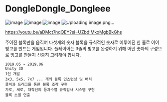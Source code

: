 # DongleDongle_Dongleee

![image](https://github.com/Sophriel/DongleDongle_Dongleee/assets/32302066/38fecaf9-ff50-46ca-8128-41af3af79aa6)
![image](https://github.com/Sophriel/DongleDongle_Dongleee/assets/32302066/007f6793-6b6d-4435-a6a4-a89fb686cfe3)
![image](https://github.com/Sophriel/DongleDongle_Dongleee/assets/32302066/44dc196f-fa5a-4266-bc22-938dbc1d1474)
![Uploading image.png…]()

https://youtu.be/aDMct7nqQEY?si=UZbdIMkxMgbBkGhs

주어진 블록만을 움직여 다섯개의 숫자 블록을 규칙적인 숫자로 이루어진 한 줄로 이어 빙고를 만드는 게임입니다.
플레이어는 3줄의 빙고를 완성하기 위해 어떤 숫자의 구성으로 빙고를 만들지 신중히 고려해야 합니다.

	2019.05 ~ 2019.06
	Unity 3D
	1인 개발
	3x3, 5x5, 7x7 ... 개의 블록 인스턴싱 및 배치
	클릭과 드래그를 통한 블록 조작 구현
	가로, 세로, 대각선의 등차수열 규칙검사 시스템 구현
	블록 소멸 연출
